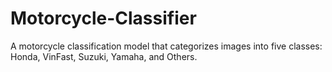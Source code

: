 # Motorcycle-Classifier
A motorcycle classification model that categorizes images into five classes: Honda, VinFast, Suzuki, Yamaha, and Others.
